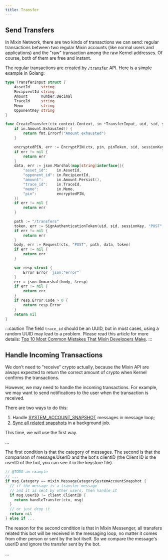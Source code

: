 ```yaml
---
title: Transfer
---
```



## Send Transfers

In Mixin Network, there are two kinds of transactions we can send: regular transactions between two regular Mixin accounts (like normal users and applications) and the "raw" transaction among the raw Kernel addresses. Of course, both of them are free and instant.

The regular transactions are created by [`/transfer`](/docs/api/transfer/transfer) API. Here is a simple example in Golang:

```go
type TransferInput struct {
	AssetId     string
	RecipientId string
	Amount      number.Decimal
	TraceId     string
	Memo        string
	OpponentKey string
}

func CreateTransfer(ctx context.Context, in *TransferInput, uid, sid, sessionKey, pin, pinToken string) error {
	if in.Amount.Exhausted() {
		return fmt.Errorf("Amount exhausted")
	}

	encryptedPIN, err := EncryptPIN(ctx, pin, pinToken, sid, sessionKey, uint64(time.Now().UnixNano()))
	if err != nil {
		return err
	}
	data, err := json.Marshal(map[string]interface{}{
		"asset_id":    in.AssetId,
		"opponent_id": in.RecipientId,
		"amount":      in.Amount.Persist(),
		"trace_id":    in.TraceId,
		"memo":        in.Memo,
		"pin":         encryptedPIN,
	})
	if err != nil {
		return err
	}

	path := "/transfers"
	token, err := SignAuthenticationToken(uid, sid, sessionKey, "POST", path, string(data))
	if err != nil {
		return err
	}
	body, err := Request(ctx, "POST", path, data, token)
	if err != nil {
		return err
	}

	var resp struct {
		Error Error `json:"error"`
	}
	err = json.Unmarshal(body, &resp)
	if err != nil {
		return err
	}
	if resp.Error.Code > 0 {
		return resp.Error
	}
	return nil
}
```

:::caution
The field `trace_id` should be an UUID, but in most cases, using a random UUID may lead to a problem. Please read this article for more details: [Top 10 Most Common Mistakes That Mixin Developers Make](https://gitpress.io/@lyric/top-10-most-common-mistakes-that-mixin-developers-make).
:::


## Handle Incoming Transactions

We don't need to "receive" crypto actually, because the Mixin API are always expected to return the correct amount of crypto when Kernel confirms the transactions.

However, we may need to handle the incoming transactions. For example, we may want to send notifications to the user when the transaction is received.

There are two ways to do this:

1. Handle [SYSTEM_ACCOUNT_SNAPSHOT](/docs/api/messages/category#transfers) messages in message loop;
2. [Sync all related snapshots](../guide/sync-snapshots) in a background job.

This time, we will use the first way.

<!-- @TODO -->
...

The first condition is that the category of messages. The second is that the comparison of message.UserID and the bot's clientID (the Client ID is the userID of the bot, you can see it in the keystore file).

```go
// @TODO an example
// ...
if msg.Category == mixin.MessageCategorySystemAccountSnapshot {
  // if the message is a transfer message
  // and it is sent by other users, then handle it
  if msg.UserID != client.ClientID {
    return handleTransfer(ctx, msg)
  }
  // or just drop it
  return nil
} else if ...
```

The reason for the second condition is that in Mixin Messenger, all transfers related this bot will be received in the messaging loop, no matter it comes from other person or sent by the bot itself. So we compare the message's userID and ignore the transfer sent by the bot.

<!-- @TODO -->
...
